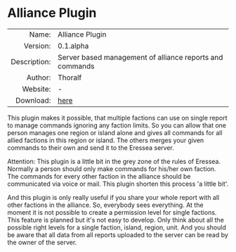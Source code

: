 # Alliance Plugin

| | |
| ---: | --- |
| Name: | Alliance Plugin |
| Version: | 0.1.alpha |
| Description: | Server based management of alliance reports and commands |
| Author: | Thoralf |
| Website: | - |
| Download: | [here](/en/download/#plugins) |

  This plugin makes it possible, that multiple factions can use on
  single report to manage commands ignoring any faction limits. So you
  can allow that one person manages one region or island alone and
  gives all commands for all allied factions in this region or island.
  The others merges your given commands to their own and send it to the
  Eressea server.



  Attention: This plugin is a little bit in the grey zone of the rules
  of Eressea. Normally a person should only make commands for his/her
  own faction. The commands for every other faction in the alliance
  should be communicated via voice or mail. This plugin shorten this
  process 'a little bit'.



  And this plugin is only really useful if you share your whole report
  with all other factions in the alliance. So, everybody sees
  everything. At the moment it is not possible to create a permission
  level for single factions. This feature is planned but it's not easy
  to develop. Only think about all the possible right levels for a
  single faction, island, region, unit. And you should be aware that
  all data from all reports uploaded to the server can be read by the
  owner of the server.

